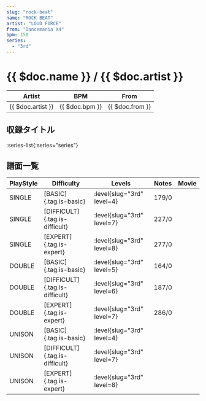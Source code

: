 ```yaml
---
slug: "rock-beat"
name: "ROCK BEAT"
artist: "LOUD FORCE"
from: "Dancemania X4"
bpm: 150
series:
  - "3rd"
---
```


# {{ $doc.name }} / {{ $doc.artist }}

|Artist|BPM|From|
|------|---|----|
|{{ $doc.artist }}|{{ $doc.bpm }}|{{ $doc.from }}|

## 収録タイトル

:series-list{:series="series"}

## 譜面一覧

|PlayStyle|Difficulty|Levels|Notes|Movie|
|---------|----------|------|-----|-----|
|SINGLE|[BASIC]{.tag.is-basic}|<div class="field is-grouped is-grouped-multiline"> :level{slug="3rd" level=4}</div>|179/0||
|SINGLE|[DIFFICULT]{.tag.is-difficult}|<div class="field is-grouped is-grouped-multiline"> :level{slug="3rd" level=7}</div>|227/0||
|SINGLE|[EXPERT]{.tag.is-expert}|<div class="field is-grouped is-grouped-multiline"> :level{slug="3rd" level=8}</div>|277/0||
|DOUBLE|[BASIC]{.tag.is-basic}|<div class="field is-grouped is-grouped-multiline"> :level{slug="3rd" level=5}</div>|164/0||
|DOUBLE|[DIFFICULT]{.tag.is-difficult}|<div class="field is-grouped is-grouped-multiline"> :level{slug="3rd" level=6}</div>|187/0||
|DOUBLE|[EXPERT]{.tag.is-expert}|<div class="field is-grouped is-grouped-multiline"> :level{slug="3rd" level=7}</div>|286/0||
|UNISON|[BASIC]{.tag.is-basic}|<div class="field is-grouped is-grouped-multiline"> :level{slug="3rd" level=4}</div>|||
|UNISON|[DIFFICULT]{.tag.is-difficult}|<div class="field is-grouped is-grouped-multiline"> :level{slug="3rd" level=7}</div>|||
|UNISON|[EXPERT]{.tag.is-expert}|<div class="field is-grouped is-grouped-multiline"> :level{slug="3rd" level=8}</div>|||
